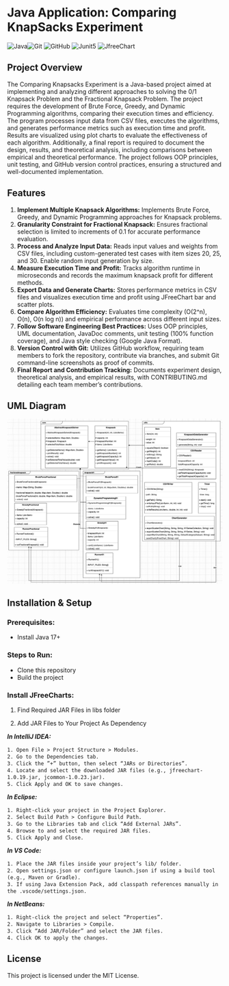 # Java Application: Comparing KnapSacks Experiment

![Java](https://img.shields.io/badge/Java-20232A?style=for-the-badge&logo=Java&logoColor=blue)![Git](https://img.shields.io/badge/git-20232A?style=for-the-badge&logo=git&logoColor=red)
![GitHub](https://img.shields.io/badge/github-20232A?style=for-the-badge&logo=github&logoColor=white)
![Junit5](https://img.shields.io/badge/Junit5-20232A?style=for-the-badge&logo=junit5&logoColor=yellow)
![JfreeChart](https://img.shields.io/badge/JfreeChart-20232A?style=for-the-badge&logo=JfreeChart&logoColor=blue)

## Project Overview
The Comparing Knapsacks Experiment is a Java-based project aimed at implementing and analyzing different approaches to solving the 0/1 Knapsack Problem and the Fractional Knapsack Problem. The project requires the development of Brute Force, Greedy, and Dynamic Programming algorithms, comparing their execution times and efficiency. The program processes input data from CSV files, executes the algorithms, and generates performance metrics such as execution time and profit. Results are visualized using plot charts to evaluate the effectiveness of each algorithm. Additionally, a final report is required to document the design, results, and theoretical analysis, including comparisons between empirical and theoretical performance. The project follows OOP principles, unit testing, and GitHub version control practices, ensuring a structured and well-documented implementation.

## Features
1. **Implement Multiple Knapsack Algorithms:** Implements Brute Force, Greedy, and Dynamic Programming approaches for Knapsack problems.
2. **Granularity Constraint for Fractional Knapsack:** Ensures fractional selection is limited to increments of 0.1 for accurate performance evaluation.
3. **Process and Analyze Input Data:** Reads input values and weights from CSV files, including custom-generated test cases with item sizes 20, 25, and 30. Enable random input generation by size.
4. **Measure Execution Time and Profit:** Tracks algorithm runtime in microseconds and records the maximum knapsack profit for different methods.
5. **Export Data and Generate Charts:** Stores performance metrics in CSV files and visualizes execution time and profit using JFreeChart bar and scatter plots.
6. **Compare Algorithm Efficiency:** Evaluates time complexity (O(2^n), O(n), O(n log n)) and empirical performance across different input sizes.
7. **Follow Software Engineering Best Practices:** Uses OOP principles, UML documentation, JavaDoc comments, unit testing (100% function coverage), and Java style checking (Google Java Format).
8. **Version Control with Git:** Utilizes GitHub workflow, requiring team members to fork the repository, contribute via branches, and submit Git command-line screenshots as proof of commits.
9. **Final Report and Contribution Tracking:** Documents experiment design, theoretical analysis, and empirical results, with CONTRIBUTING.md detailing each team member’s contributions.


## UML Diagram
![UML_P2.png](img/UML/UML_P2.png)
## Installation & Setup
### Prerequisites:
* Install Java 17+

### Steps to Run:
* Clone this repository 
* Build the project

### Install JFreeCharts:

1. Find  Required JAR Files in libs folder


2. Add JAR Files to Your Project As Dependency

    
_**In IntelliJ IDEA:**_
``` 
1. Open File > Project Structure > Modules.
2. Go to the Dependencies tab.
3. Click the ”+” button, then select “JARs or Directories”.
4. Locate and select the downloaded JAR files (e.g., jfreechart-1.0.19.jar, jcommon-1.0.23.jar).
5. Click Apply and OK to save changes.
```
_**In Eclipse:**_
    
```
1. Right-click your project in the Project Explorer.
2. Select Build Path > Configure Build Path.
3. Go to the Libraries tab and click “Add External JARs”.
4. Browse to and select the required JAR files.
5. Click Apply and Close.
```
_**In VS Code:**_

```
1. Place the JAR files inside your project’s lib/ folder.
2. Open settings.json or configure launch.json if using a build tool (e.g., Maven or Gradle).
3. If using Java Extension Pack, add classpath references manually in the .vscode/settings.json.
```

_**In NetBeans:**_
```
1. Right-click the project and select “Properties”.
2. Navigate to Libraries > Compile.
3. Click “Add JAR/Folder” and select the JAR files.
4. Click OK to apply the changes.
```

## License

This project is licensed under the MIT License.
